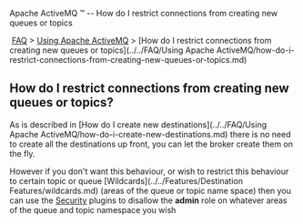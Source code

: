 Apache ActiveMQ ™ -- How do I restrict connections from creating new queues or topics 

 [FAQ](/FAQ/index.md) > [Using Apache ActiveMQ](../../FAQ/using-apache-activemq.md) > [How do I restrict connections from creating new queues or topics](../../FAQ/Using Apache ActiveMQ/how-do-i-restrict-connections-from-creating-new-queues-or-topics.md)


How do I restrict connections from creating new queues or topics?
-----------------------------------------------------------------

As is described in [How do I create new destinations](../../FAQ/Using Apache ActiveMQ/how-do-i-create-new-destinations.md) there is no need to create all the destinations up front, you can let the broker create them on the fly.

However if you don't want this behaviour, or wish to restrict this behaviour to certain topic or queue [Wildcards](../../Features/Destination Features/wildcards.md) (areas of the queue or topic name space) then you can use the [Security](../../Features/security.md) plugins to disallow the **admin** role on whatever areas of the queue and topic namespace you wish


